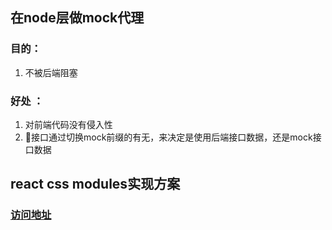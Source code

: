 ## 在node层做mock代理
### 目的：
1. 不被后端阻塞

### 好处 ：
1. 对前端代码没有侵入性
2. 接口通过切换mock前缀的有无，来决定是使用后端接口数据，还是mock接口数据


## react css modules实现方案
### [访问地址](https://facebook.github.io/create-react-app/docs/adding-a-css-modules-stylesheet)

